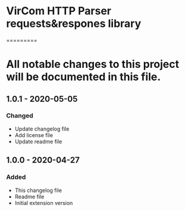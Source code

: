 # VirCom HTTP Parser requests&respones library
=========
# All notable changes to this project will be documented in this file.

## 1.0.1 - 2020-05-05
### Changed
* Update changelog file
* Add license file
* Update readme file

## 1.0.0 - 2020-04-27
### Added
* This changelog file 
* Readme file
* Initial extension version